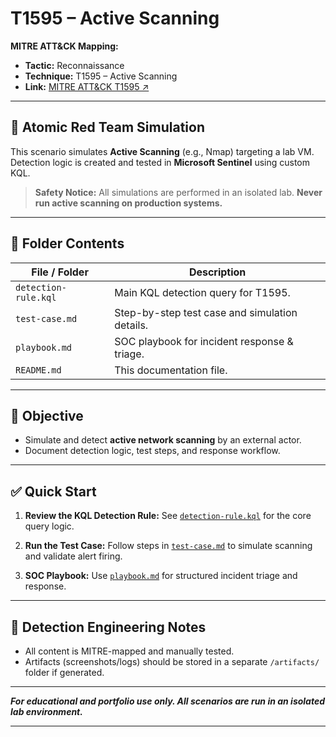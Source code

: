 # T1595 – Active Scanning

**MITRE ATT&CK Mapping:**

* **Tactic:** Reconnaissance
* **Technique:** T1595 – Active Scanning
* **Link:** [MITRE ATT&CK T1595 ↗️](https://attack.mitre.org/techniques/T1595/)

---

## 🧪 Atomic Red Team Simulation

This scenario simulates **Active Scanning** (e.g., Nmap) targeting a lab VM. Detection logic is created and tested in **Microsoft Sentinel** using custom KQL.

> **Safety Notice:**
> All simulations are performed in an isolated lab. **Never run active scanning on production systems.**

---

## 📂 Folder Contents

| File / Folder        | Description                                    |
| -------------------- | ---------------------------------------------- |
| `detection-rule.kql` | Main KQL detection query for T1595.            |
| `test-case.md`       | Step-by-step test case and simulation details. |
| `playbook.md`        | SOC playbook for incident response & triage.   |
| `README.md`          | This documentation file.                       |

---

## 🎯 Objective

* Simulate and detect **active network scanning** by an external actor.
* Document detection logic, test steps, and response workflow.

---

## ✅ Quick Start

1. **Review the KQL Detection Rule:**
   See [`detection-rule.kql`](./detection-rule.kql) for the core query logic.

2. **Run the Test Case:**
   Follow steps in [`test-case.md`](./test-case.md) to simulate scanning and validate alert firing.

3. **SOC Playbook:**
   Use [`playbook.md`](./playbook.md) for structured incident triage and response.

---

## 🧠 Detection Engineering Notes

* All content is MITRE-mapped and manually tested.
* Artifacts (screenshots/logs) should be stored in a separate `/artifacts/` folder if generated.

---

***For educational and portfolio use only. All scenarios are run in an isolated lab environment.***

---

